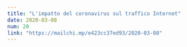 ```yaml
---
title: "L'impatto del coronavirus sul traffico Internet"
date: 2020-03-08
num: 20
link: "https://mailchi.mp/e423cc37ed93/2020-03-08"
---
```

